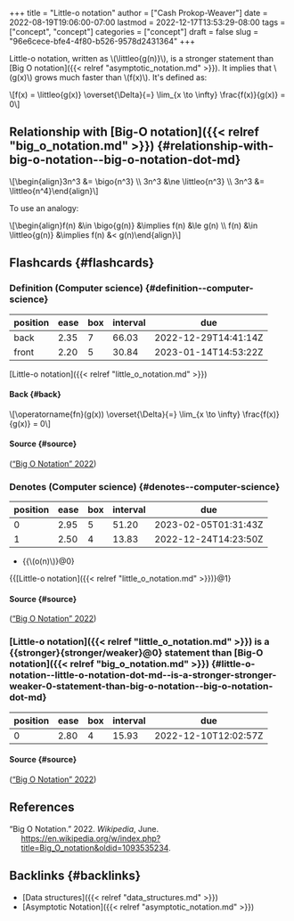 +++
title = "Little-o notation"
author = ["Cash Prokop-Weaver"]
date = 2022-08-19T19:06:00-07:00
lastmod = 2022-12-17T13:53:29-08:00
tags = ["concept", "concept"]
categories = ["concept"]
draft = false
slug = "96e6cece-bfe4-4f80-b526-9578d2431364"
+++

Little-o notation, written as \\(\littleo{g(n)}\\), is a stronger statement than [Big O notation]({{< relref "asymptotic_notation.md" >}}). It implies that \\(g(x)\\) grows much faster than \\(f(x)\\). It's defined as:

\\[f(x) = \littleo{g(x)} \overset{\Delta}{=} \lim\_{x \to \infty} \frac{f(x)}{g(x)} = 0\\]


## Relationship with [Big-O notation]({{< relref "big_o_notation.md" >}}) {#relationship-with-big-o-notation--big-o-notation-dot-md}

\\[\begin{align}3n^3 &= \bigo{n^3} \\\ 3n^3 &\ne \littleo{n^3} \\\ 3n^3 &= \littleo{n^4}\end{align}\\]

To use an analogy:

\\[\begin{align}f(n) &\in \bigo{g(n)} &\implies f(n) &\le g(n) \\\ f(n) &\in \littleo{g(n)} &\implies f(n) &< g(n)\end{align}\\]


## Flashcards {#flashcards}


### Definition (Computer science) {#definition--computer-science}

| position | ease | box | interval | due                  |
|----------|------|-----|----------|----------------------|
| back     | 2.35 | 7   | 66.03    | 2022-12-29T14:41:14Z |
| front    | 2.20 | 5   | 30.84    | 2023-01-14T14:53:22Z |

[Little-o notation]({{< relref "little_o_notation.md" >}})


#### Back {#back}

\\[\operatorname{fn}(g(x)) \overset{\Delta}{=} \lim\_{x \to \infty} \frac{f(x)}{g(x)} = 0\\]


#### Source {#source}

(<a href="#citeproc_bib_item_1">“Big O Notation” 2022</a>)


### Denotes (Computer science) {#denotes--computer-science}

| position | ease | box | interval | due                  |
|----------|------|-----|----------|----------------------|
| 0        | 2.95 | 5   | 51.20    | 2023-02-05T01:31:43Z |
| 1        | 2.50 | 4   | 13.83    | 2022-12-24T14:23:50Z |

-   {{\\(o(n)\\)}@0}

{{[Little-o notation]({{< relref "little_o_notation.md" >}})}@1}


#### Source {#source}

(<a href="#citeproc_bib_item_1">“Big O Notation” 2022</a>)


### [Little-o notation]({{< relref "little_o_notation.md" >}}) is a {{stronger}{stronger/weaker}@0} statement than [Big-O notation]({{< relref "big_o_notation.md" >}}) {#little-o-notation--little-o-notation-dot-md--is-a-stronger-stronger-weaker-0-statement-than-big-o-notation--big-o-notation-dot-md}

| position | ease | box | interval | due                  |
|----------|------|-----|----------|----------------------|
| 0        | 2.80 | 4   | 15.93    | 2022-12-10T12:02:57Z |


#### Source {#source}

(<a href="#citeproc_bib_item_1">“Big O Notation” 2022</a>)

## References

<style>.csl-entry{text-indent: -1.5em; margin-left: 1.5em;}</style><div class="csl-bib-body">
  <div class="csl-entry"><a id="citeproc_bib_item_1"></a>“Big O Notation.” 2022. <i>Wikipedia</i>, June. <a href="https://en.wikipedia.org/w/index.php?title=Big_O_notation&oldid=1093535234">https://en.wikipedia.org/w/index.php?title=Big_O_notation&#38;oldid=1093535234</a>.</div>
</div>


## Backlinks {#backlinks}

-   [Data structures]({{< relref "data_structures.md" >}})
-   [Asymptotic Notation]({{< relref "asymptotic_notation.md" >}})
